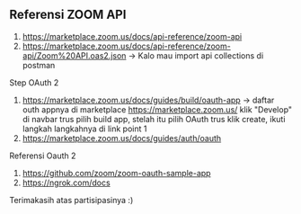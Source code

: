 ## Referensi ZOOM API

1. https://marketplace.zoom.us/docs/api-reference/zoom-api
2. https://marketplace.zoom.us/docs/api-reference/zoom-api/Zoom%20API.oas2.json -> Kalo mau import api collections di postman

Step OAuth 2
1. https://marketplace.zoom.us/docs/guides/build/oauth-app
    -> daftar outh appnya di marketplace https://marketplace.zoom.us/ klik "Develop" di navbar trus pilih build app, stelah itu pilih OAuth trus klik create, ikuti langkah langkahnya di link point 1
2. https://marketplace.zoom.us/docs/guides/auth/oauth

Referensi Oauth 2
1. https://github.com/zoom/zoom-oauth-sample-app
2. https://ngrok.com/docs

Terimakasih atas partisipasinya :)



